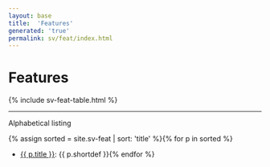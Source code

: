 ```yaml
---
layout: base
title:  'Features'
generated: 'true'
permalink: sv/feat/index.html
---
```


# Features

{% include sv-feat-table.html %}

----------

Alphabetical listing

{% assign sorted = site.sv-feat | sort: 'title' %}{% for p in sorted %}
* [{{ p.title }}](): {{ p.shortdef }}{% endfor %}
